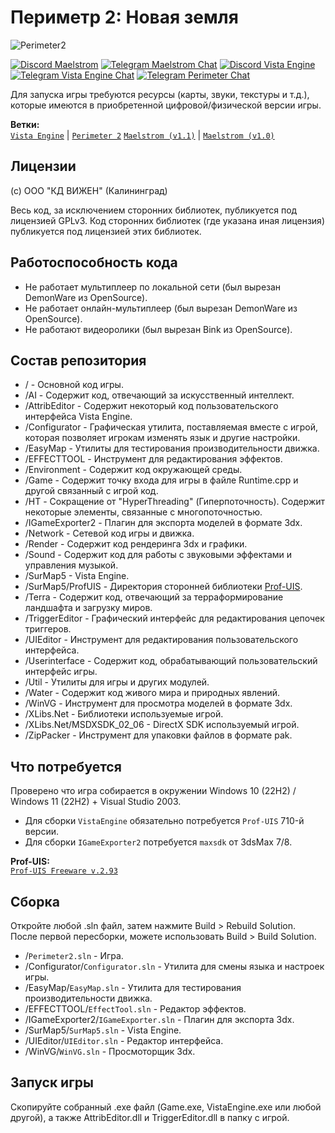 # Периметр 2: Новая земля

![Perimeter2](https://cdn.cloudflare.steamstatic.com/steam/apps/12420/header.jpg?t=1574188988)

[![Discord Maelstrom](https://img.shields.io/badge/Discord-Maelstrom-5765ec?logo=discord&logoColor=white)](https://discord.gg/rUcXXCY)
[![Telegram Maelstrom Chat](https://img.shields.io/badge/Telegram-Maelstrom_Chat-35ade1?logo=telegram)](https://t.me/maelstrom2007chat)
[![Discord Vista Engine](https://img.shields.io/badge/Discord-Vista_Engine-5765ec?logo=discord&logoColor=white)](https://discord.gg/Tfx49kBZPF)
[![Telegram Vista Engine Chat](https://img.shields.io/badge/Telegram-Vista_Engine_Chat-35ade1?logo=telegram)](https://t.me/vistaengine)
[![Telegram Perimeter Chat](https://img.shields.io/badge/Telegram-Perimeter_Chat-35ade1?logo=telegram)](https://t.me/PerimeterGame)

Для запуска игры требуются ресурсы (карты, звуки, текстуры и т.д.), которые имеются в приобретенной цифровой/физической версии игры.

**Ветки:**\
[`Vista Engine`](https://github.com/KD-lab-Open-Source/VistaEngine) | [`Perimeter 2`](https://github.com/KD-lab-Open-Source/VistaEngine/tree/Perimeter2) [`Maelstrom (v1.1)`](https://github.com/KD-lab-Open-Source/VistaEngine/tree/Maelstrom_1_1) | [`Maelstrom (v1.0)`](https://github.com/KD-lab-Open-Source/VistaEngine/tree/Maelstrom)

## Лицензии
(с) ООО "КД ВИЖЕН" (Калининград)

Весь код, за исключением сторонних библиотек, публикуется под лицензией GPLv3. Код сторонних библиотек (где указана иная лицензия) публикуется под лицензией этих библиотек.

## Работоспособность кода
* Не работает мультиплеер по локальной сети (был вырезан DemonWare из OpenSource).
* Не работает онлайн-мультиплеер (был вырезан DemonWare из OpenSource).
* Не работают видеоролики (был вырезан Bink из OpenSource).

## Состав репозитория
* / - Основной код игры.
* /AI - Содержит код, отвечающий за искусственный интеллект.
* /AttribEditor - Содержит некоторый код пользовательского интерфейса Vista Engine.
* /Configurator - Графическая утилита, поставляемая вместе с игрой, которая позволяет игрокам изменять язык и другие настройки.
* /EasyMap - Утилиты для тестирования производительности движка.
* /EFFECTTOOL - Инструмент для редактирования эффектов.
* /Environment - Содержит код окружающей среды.
* /Game - Содержит точку входа для игры в файле Runtime.cpp и другой связанный с игрой код.
* /HT - Сокращение от "HyperThreading" (Гиперпоточность). Содержит некоторые элементы, связанные с многопоточностью.
* /IGameExporter2 - Плагин для экспорта моделей в формате 3dx.
* /Network - Сетевой код игры и движка.
* /Render - Содержит код рендеринга 3dx и графики.
* /Sound - Содержит код для работы с звуковыми эффектами и управления музыкой.
* /SurMap5 - Vista Engine.
* /SurMap5/ProfUIS - Директория сторонней библиотеки [Prof-UIS](#required).
* /Terra - Содержит код, отвечающий за терраформирование ландшафта и загрузку миров.
* /TriggerEditor - Графический интерфейс для редактирования цепочек триггеров.
* /UIEditor - Инструмент для редактирования пользовательского интерфейса.
* /Userinterface - Содержит код, обрабатывающий пользовательский интерфейс игры.
* /Util - Утилиты для игры и других модулей.
* /Water - Содержит код живого мира и природных явлений.
* /WinVG - Инструмент для просмотра моделей в формате 3dx.
* /XLibs.Net - Библиотеки используемые игрой.
* /XLibs.Net/MSDXSDK_02_06 - DirectX SDK используемый игрой.
* /ZipPacker - Инструмент для упаковки файлов в формате pak.

## <a name="required"></a>Что потребуется
Проверено что игра собирается в окружении Windows 10 (22H2) / Windows 11 (22H2) + Visual Studio 2003.
* Для сборки `VistaEngine` обязательно потребуется `Prof-UIS` 710-й версии.
* Для сборки `IGameExporter2` потребуется `maxsdk` от 3dsMax 7/8.

**Prof-UIS:**\
[`Prof-UIS Freeware v.2.93`](https://web.archive.org/web/20120521192708/http://www.prof-uis.com/download/profuis293_freeware.zip "Скачать Prof-UIS Freeware v.2.93")

## Сборка
Откройте любой .sln файл, затем нажмите Build > Rebuild Solution.\
После первой пересборки, можете использовать Build > Build Solution.
* /`Perimeter2.sln` - Игра.
* /Configurator/`Configurator.sln` - Утилита для смены языка и настроек игры.
* /EasyMap/`EasyMap.sln` - Утилита для тестирования производительности движка.
* /EFFECTTOOL/`EffectTool.sln` - Редактор эффектов.
* /IGameExporter2/`IGameExporter.sln` - Плагин для экспорта 3dx.
* /SurMap5/`SurMap5.sln` - Vista Engine.
* /UIEditor/`UIEditor.sln` - Редактор интерфейса.
* /WinVG/`WinVG.sln` - Просмоторщик 3dx.

## Запуск игры
Скопируйте собранный .exe файл (Game.exe, VistaEngine.exe или любой другой), а также AttribEditor.dll и TriggerEditor.dll в папку с игрой.

